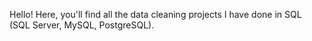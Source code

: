 Hello! Here, you'll find all the data cleaning projects I have done in SQL (SQL Server, MySQL, PostgreSQL).
